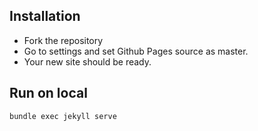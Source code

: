 ## Installation

- Fork the repository
- Go to settings and set Github Pages source as master.
- Your new site should be ready.

## Run on local

`bundle exec jekyll serve`
